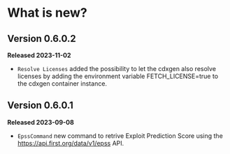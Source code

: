 ﻿# What is new?

## Version 0.6.0.2
**Released 2023-11-02**
- ```Resolve Licenses``` added the possibility to let the cdxgen also resolve licenses by adding the environment variable FETCH_LICENSE=true to the cdxgen container instance.

## Version 0.6.0.1
**Released 2023-09-08**
- ```EpssCommand``` new command to retrive Exploit Prediction Score using the https://api.first.org/data/v1/epss API.
